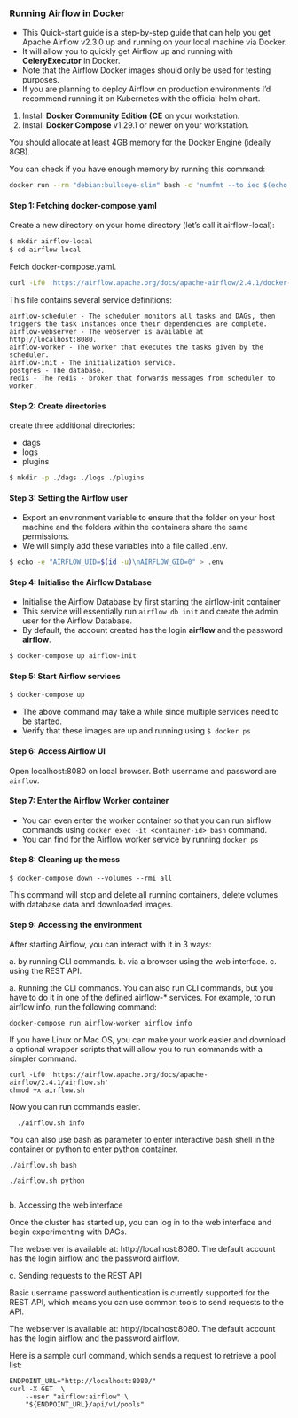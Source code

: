 ### Running Airflow in Docker

- This Quick-start guide is a step-by-step guide that can help you get Apache Airflow v2.3.0 up and running on your local machine via Docker.
- It will allow you to quickly get Airflow up and running with __CeleryExecutor__ in Docker.
- Note that the Airflow Docker images should only be used for testing purposes. 
- If you are planning to deploy Airflow on production environments I’d recommend running it on Kubernetes with the official helm chart.

1. Install __Docker Community Edition (CE__ on your workstation.
2. Install __Docker Compose__ v1.29.1 or newer on your workstation.

You should allocate at least 4GB memory for the Docker Engine (ideally 8GB).

You can check if you have enough memory by running this command:
```bash
docker run --rm "debian:bullseye-slim" bash -c 'numfmt --to iec $(echo $(($(getconf _PHYS_PAGES) * $(getconf PAGE_SIZE))))'
```

#### Step 1: Fetching docker-compose.yaml

Create a new directory on your home directory (let’s call it airflow-local):
```bash
$ mkdir airflow-local
$ cd airflow-local
```

Fetch docker-compose.yaml.

```bash
curl -LfO 'https://airflow.apache.org/docs/apache-airflow/2.4.1/docker-compose.yaml'
```

This file contains several service definitions:
```text
airflow-scheduler - The scheduler monitors all tasks and DAGs, then triggers the task instances once their dependencies are complete.
airflow-webserver - The webserver is available at http://localhost:8080.
airflow-worker - The worker that executes the tasks given by the scheduler.
airflow-init - The initialization service.
postgres - The database.
redis - The redis - broker that forwards messages from scheduler to worker.
```
#### Step 2: Create directories
create three additional directories:
* dags
* logs
* plugins

```bash
$ mkdir -p ./dags ./logs ./plugins
```

#### Step 3: Setting the Airflow user
- Export an environment variable to ensure that the folder on your host machine and the folders within the containers share the same permissions. 
- We will simply add these variables into a file called .env.
```bash
$ echo -e "AIRFLOW_UID=$(id -u)\nAIRFLOW_GID=0" > .env
```
#### Step 4: Initialise the Airflow Database
- Initialise the Airflow Database by first starting the airflow-init container
- This service will essentially run ```airflow db init``` and create the admin user for the Airflow Database.
- By default, the account created has the login __airflow__ and the password __airflow__.
```bash
$ docker-compose up airflow-init
```
#### Step 5: Start Airflow services

```bash
$ docker-compose up
```
- The above command may take a while since multiple services need to be started.
- Verify that these images are up and running using ``` $ docker ps ```

#### Step 6: Access Airflow UI

Open localhost:8080 on local browser. Both username and password are ``` airflow ```.

#### Step 7: Enter the Airflow Worker container
- You can even enter the worker container so that you can run airflow commands using ``` docker exec -it <container-id> bash ```  command. 
- You can find <container-id> for the Airflow worker service by running ``` docker ps ```

#### Step 8: Cleaning up the mess
  ```
  $ docker-compose down --volumes --rmi all
  
  ```
  This command will stop and delete all running containers, delete volumes with database data and downloaded images.
  
 #### Step 9: Accessing the environment
  After starting Airflow, you can interact with it in 3 ways:

a. by running CLI commands.
b. via a browser using the web interface.
c. using the REST API.

a. Running the CLI commands.
You can also run CLI commands, but you have to do it in one of the defined airflow-* services. For example, to run airflow info, run the following command:
```
docker-compose run airflow-worker airflow info
```
If you have Linux or Mac OS, you can make your work easier and download a optional wrapper scripts that will allow you to run commands with a simpler command.
```
curl -LfO 'https://airflow.apache.org/docs/apache-airflow/2.4.1/airflow.sh'
chmod +x airflow.sh
```
Now you can run commands easier.
```
  ./airflow.sh info
```
You can also use bash as parameter to enter interactive bash shell in the container or python to enter python container.
```
./airflow.sh bash
```
```
./airflow.sh python
  
```
 b. Accessing the web interface
 
Once the cluster has started up, you can log in to the web interface and begin experimenting with DAGs.

The webserver is available at: http://localhost:8080. The default account has the login airflow and the password airflow.

  c. Sending requests to the REST API
  
Basic username password authentication is currently supported for the REST API, which means you can use common tools to send requests to the API.

The webserver is available at: http://localhost:8080. The default account has the login airflow and the password airflow.

Here is a sample curl command, which sends a request to retrieve a pool list:
  
```
ENDPOINT_URL="http://localhost:8080/"
curl -X GET  \
    --user "airflow:airflow" \
    "${ENDPOINT_URL}/api/v1/pools"
```
